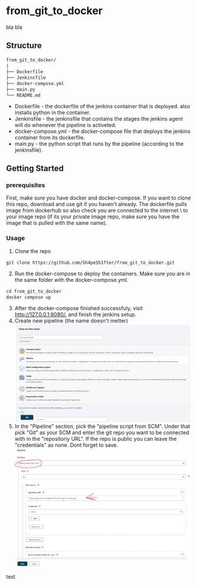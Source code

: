 # from_git_to_docker
bla bla

## Structure
```
from_git_to_docker/
|
├── Dockerfile
├── Jenkinsfile
├── docker-compose.yml
├── main.py
└── README.md
```

- Dockerfile - the dockerfile of the jenkins container that is deployed. also installs python in the container.
- Jenkinsfile - the jenkinsfile that contains the stages the jenkins agent will do whenever the pipeline is activeted.
- docker-compose.yml - the docker-compose file that deploys the jenkins container from its dockerfile.
- main.py - the python script that runs by the pipeline (according to the jenkinsfile).

## Getting Started
### prerequisites
First, make sure you have docker and docker-compose.
If you want to clone this repo, download and use git if you haven't already.
The dockerfile pulls image from dockerhub so also check you are connected to the internet \ to your image repo (if its your private image repo, make sure you have the image that is pulled with the same name).

### Usage
1. Clone the repo
```
git clone https://github.com/Sh4peSh1fter/from_git_to_docker.git
```
2. Run the docker-compose to deploy the containers. Make sure you are in the same folder with the docker-compose.yml.
```
cd from_git_to_docker
docker compose up
```
3. After the docker-compose finished successfuly, visit http://127.0.0.1:8080/, and finish the jenkins setup.
4. Create new pipeline (the name doesn't metter)
![step 4 - create new pipeline](images/create_new_pipeline.PNG)
5. In the "Pipeline" section, pick the "pipeline script from SCM". Under that pick "Git" as your SCM and enter the git repo you want to be connected with in the "repositoriy URL".
If the repo is public you can leave the "credentials" as none. Dont forget to save.
![step 5 - configure SCM](images/configure_SCM.PNG)

test